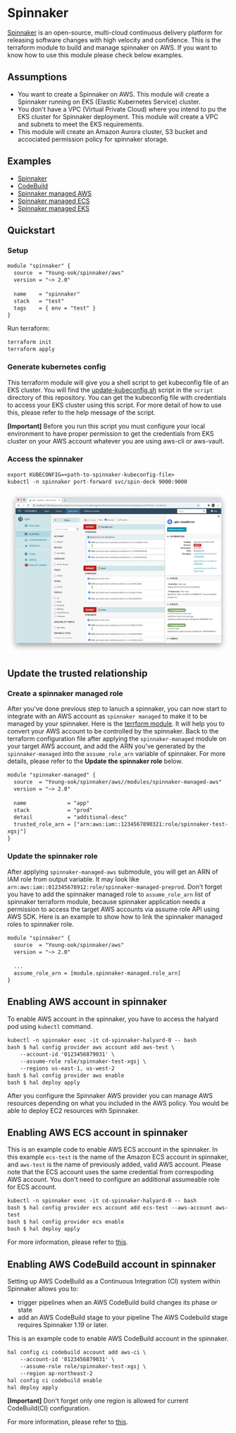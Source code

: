 # Spinnaker
[Spinnaker](https://spinnaker.io/) is an open-source, multi-cloud continuous delivery platform for releasing software changes with high velocity and confidence. This is the terraform module to build and manage spinnaker on AWS. If you want to know how to use this module please check below examples.

## Assumptions
* You want to create a Spinnaker on AWS. This module will create a Spinnaker running on EKS (Elastic Kubernetes Service) cluster.
* You don't have a VPC (Virtual Private Cloud) where you intend to pu the EKS cluster for Spinnaker deployment. This module will create a VPC and subnets to meet the EKS requirements.
* This module will create an Amazon Aurora cluster, S3 bucket and accociated permission policy for spinnaker storage.

## Examples
- [Spinnaker](https://github.com/Young-ook/terraform-aws-spinnaker/blob/main/examples/spinnaker)
- [CodeBuild](https://github.com/Young-ook/terraform-aws-spinnaker/blob/main/examples/codebuild)
- [Spinnaker managed AWS](https://github.com/Young-ook/terraform-aws-spinnaker/blob/main/examples/spinnaker-managed-aws)
- [Spinnaker managed ECS](https://github.com/Young-ook/terraform-aws-spinnaker/blob/main/examples/spinnaker-managed-ecs)
- [Spinnaker managed EKS](https://github.com/Young-ook/terraform-aws-spinnaker/blob/main/examples/spinnaker-managed-eks)

## Quickstart
### Setup
```hcl
module "spinnaker" {
  source  = "Young-ook/spinnaker/aws"
  version = "~> 2.0"

  name    = "spinnaker"
  stack   = "test"
  tags    = { env = "test" }
}
```
Run terraform:
```
terraform init
terraform apply
```

### Generate kubernetes config
This terraform module will give you a shell script to get kubeconfig file of an EKS cluster. You will find the [update-kubeconfig.sh](https://github.com/Young-ook/terraform-aws-eks/blob/main/script/update-kubeconfig.sh) script in the `script` directory of this repository. You can get the kubeconfig file with credentials to access your EKS cluster using this script. For more detail of how to use this, please refer to the help message of the script.

**[Important]** Before you run this script you must configure your local environment to have proper permission to get the credentials from EKS cluster on your AWS account whatever you are using aws-cli or aws-vault.

### Access the spinnaker
```
export KUBECONFIG=<path-to-spinnaker-kubeconfig-file>
kubectl -n spinnaker port-forward svc/spin-deck 9000:9000
```
![Spinnaker](/images/cluster-management.png)

## Update the trusted relationship
### Create a spinnaker managed role
After you've done previous step to lanuch a spinnaker, you can now start to integrate with an AWS account as `spinnaker managed` to make it to be managed by your spinnaker. Here is the [terrform module](https://github.com/Young-ook/terraform-aws-spinnaker/tree/master/modules/spinnaker-managed-aws). It will help you to convert your AWS account to be controlled by the spinnaker. Back to the terraform configuration file after applying the `spinnaker-managed` module on your target AWS account, and add the ARN you've generated by the `spinnaker-managed` into the `assume_role_arn` variable of spinnaker. For more details, please refer to the **Update the spinnaker role** below.
```hcl
module "spinnaker-managed" {
  source  = "Young-ook/spinnaker/aws//modules/spinnaker-managed-aws"
  version = "~> 2.0"

  name             = "app"
  stack            = "prod"
  detail           = "additional-desc"
  trusted_role_arn = ["arn:aws:iam::1234567890321:role/spinnaker-test-xgsj"]
}
```

### Update the spinnaker role
After applying `spinnaker-managed-aws` submodule, you will get an ARN of IAM role from output variable. It may look like `arn:aws:iam::012345678912:role/spinnaker-managed-preprod`. Don't forget you have to add the spinnaker managed role to `assume_role_arn` list of spinnaker terraform module, because spinnaker application needs a permission to access the target AWS accounts via assume role API using AWS SDK. Here is an example to show how to link the spinnaker managed roles to spinnaker role.
```hcl
module "spinnaker" {
  source  = "Young-ook/spinnaker/aws"
  version = "~> 2.0"

  ...
  assume_role_arn = [module.spinnaker-managed.role_arn]
}
```

## Enabling AWS account in spinnaker
To enable AWS account in the spinnaker, you have to access the halyard pod using `kubectl` command.
```
kubectl -n spinnaker exec -it cd-spinnaker-halyard-0 -- bash
bash $ hal config provider aws account add aws-test \
    --account-id '0123456879031' \
    --assume-role role/spinnaker-test-xgsj \
    --regions us-east-1, us-west-2
bash $ hal config provider aws enable
bash $ hal deploy apply
```
After you configure the Spinnaker AWS provider you can manage AWS resources depending on what you included in the AWS policy. You would be able to deploy EC2 resources with Spinnaker.

## Enabling AWS ECS account in spinnaker
This is an example code to enable AWS ECS account in the spinnaker. In this example `ecs-test` is the name of the Amazon ECS account in spinnaker, and `aws-test` is the name of previously added, valid AWS account. Please note that the ECS account uses the same credential from correspoding AWS account. You don't need to configure an additional assumeable role for ECS account.
```
kubectl -n spinnaker exec -it cd-spinnaker-halyard-0 -- bash
bash $ hal config provider ecs account add ecs-test --aws-account aws-test
bash $ hal config provider ecs enable
bash $ hal deploy apply
```
For more information, please refer to [this](https://spinnaker.io/setup/install/providers/aws/aws-ecs/).

## Enabling AWS CodeBuild account in spinnaker
Setting up AWS CodeBuild as a Continuous Integration (CI) system within Spinnaker allows you to:
- trigger pipelines when an AWS CodeBuild build changes its phase or state
- add an AWS CodeBuild stage to your pipeline
The AWS Codebuild stage requires Spinnaker 1.19 or later.

This is an example code to enable AWS CodeBuild account in the spinnaker.
```
hal config ci codebuild account add aws-ci \
    --account-id '0123456879031' \
    --assume-role role/spinnaker-test-xgsj \
    --region ap-northeast-2
hal config ci codebuild enable
hal deploy apply
```
**[Important]** Don't forget only one region is allowed for current CodeBuild(CI) configuration.

For more information, please refer to [this](https://spinnaker.io/setup/ci/codebuild/).
